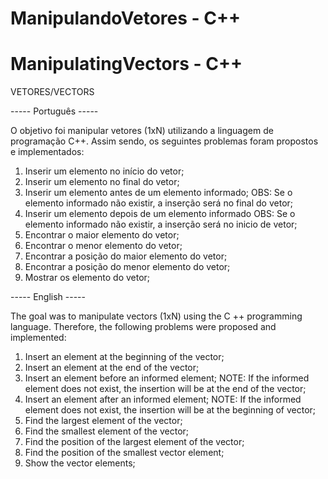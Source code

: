# ManipulandoVetores - C++
# ManipulatingVectors - C++


VETORES/VECTORS


----- Português -----

O objetivo foi manipular vetores (1xN) utilizando a linguagem de programação C++. Assim sendo, os seguintes problemas foram propostos e implementados:
1. Inserir um elemento no início do vetor;
2. Inserir um elemento no final do vetor;
3. Inserir um elemento antes de um elemento informado; 
  OBS: Se o elemento informado não existir, a inserção será no final do vetor;
4. Inserir um elemento depois de um elemento informado
  OBS: Se o elemento informado não existir, a inserção será no inicio de vetor;
5. Encontrar o maior elemento do vetor;
6. Encontrar o menor elemento do vetor;
7. Encontrar a posição do maior elemento do vetor;
8. Encontrar a posição do menor elemento do vetor;
9. Mostrar os elemento do vetor;

----- English -----

The goal was to manipulate vectors (1xN) using the C ++ programming language. Therefore, the following problems were proposed and implemented:
1. Insert an element at the beginning of the vector;
2. Insert an element at the end of the vector;
3. Insert an element before an informed element;
  NOTE: If the informed element does not exist, the insertion will be at the end of the vector;
4. Insert an element after an informed element;
  NOTE: If the informed element does not exist, the insertion will be at the beginning of vector;
5. Find the largest element of the vector;
6. Find the smallest element of the vector;
7. Find the position of the largest element of the vector;
8. Find the position of the smallest vector element;
9. Show the vector elements;


